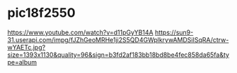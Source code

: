 # pic18f2550
https://www.youtube.com/watch?v=d11pGyYB14A
https://sun9-31.userapi.com/impg/fJZhGeoMRHe1ji2S5QD4GWplkrywAMDSiISqRA/ctrw-wYAETc.jpg?size=1393x1130&quality=96&sign=b3fd2af183bb18bd8be4fec858da65fa&type=album
